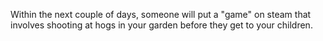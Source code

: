 Within the next couple of days, someone will put a "game" on steam that involves shooting at hogs in your garden before they get to your children.